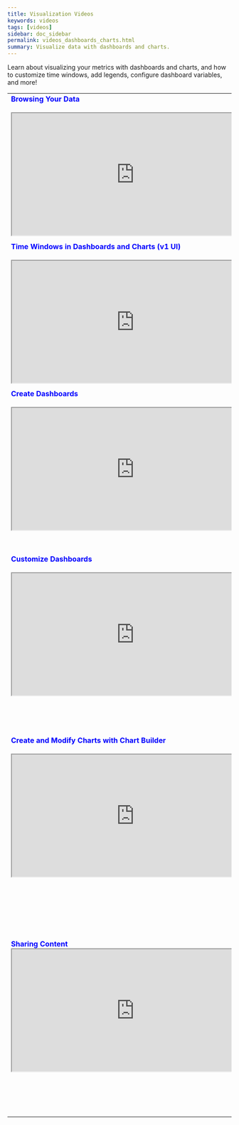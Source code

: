 ```yaml
---
title: Visualization Videos
keywords: videos
tags: [videos]
sidebar: doc_sidebar
permalink: videos_dashboards_charts.html
summary: Visualize data with dashboards and charts.
---
```

Learn about visualizing your metrics with dashboards and charts, and how to customize time windows, add legends, configure dashboard variables, and more!


<table style="width: 100%;">
<tbody>
<tr>
<td><strong><font color="blue">Browsing Your Data</font></strong><br>
<br>
<iframe src="https://bcove.video/3n13ulm" width="550" height="275" allowfullscreen="true" alt="browse metrics from source browser or metrics browser"></iframe>
</td>
<td><br>
<p>90-second video that shows how you can find and examine metrics from the Sources browser and from the Metrics browser. </p>
</td>
</tr>
<tr>
<td><strong><font color="blue">Time Windows in Dashboards and Charts (v1 UI) </font></strong><br>
<br>
<iframe src="https://bcove.video/3sweZ7W" width="550" height="275" allowfullscreen="true" alt="Jason demonstrates time windows "></iframe>
</td>
<td><br>
<p>Watch Jason demonstrate how to select, sync, and reset time windows. This video uses the v1 UI, but the process is fairly similar in the v2 UI.  </p>
</td>
</tr>
<tr>
<td><strong><font color="blue">Create Dashboards</font></strong><br>
<br>
<iframe src="https://bcove.video/2WxBJoe" width="550" height="275" allowfullscreen="true" alt="creating dashboards video"></iframe>
</td>
<td><br><p>Users with Dashboards permissions can create a new dashboard with one or multiple charts from metrics, a chart type, or an integration.  </p> </td>
</tr>
<tr>
<td><strong><font color="blue">Customize Dashboards</font></strong><br>
<br>
<iframe src="https://bcove.video/2Wux6eP" width="550" height="275" allowfullscreen="true" alt="customizing dashboard video"></iframe></td>
<td><br><p>All users can customize their dashboards. Learn how to find a section, filter using variables or filters, set the time for the dashboard, and share the dashboard with others.</p> </td>
</tr>
<tr>
<td><strong><font color="blue">Create and Modify Charts with Chart Builder</font></strong><br>
<br>
<iframe src="https://bcove.video/2Xx9IPz" width="550" height="275" allowfullscreen="true" alt="chart builder video"></iframe>
</td>
<td><br><p>Users with Dashboards permissions can use Chart Builder to select metrics or histograms, apply filters and functions, select a chart type, and customize the chart.  </p> </td>
</tr>
<tr>
<td><strong><font color="blue">Sharing Content</font></strong><br>
<iframe src=" https://bcove.video/3DZazeL" width="550" height="275" allowfullscreen="true" alt="sharing Wavefront content video"></iframe>
</td>
<td><br><p>In this video, you'll learn how to share Wavefront content. For example, search results, dashboards, charts, and so on. You will also learn about what live and non-live displays are and how to share a live display of a dashboard.</p></td>
</tr>
</tbody>
</table>


<!---
<table style="width: 100%;">
<tbody>
<tr>
<td><strong><font color="blue">Dashboards and Charts (v1)</font></strong><br>
<a href="https://vmwarelearningzone.vmware.com/oltpublish/site/openlearn.do?dispatch=previewLesson&id=5a810256-dc7a-11e7-a6ac-0cc47a352510&inner=true&player2=true" target="_blank"><img src="/images/v_dashboards_charts.png" alt="interact dashboards charts"/></a></td>
<td>Now: https://onevmw.sharepoint.com/:v:/r/teams/VLZContentDumpforRPA/Shared%20Documents/General/vlz_Existing%20Courses/Wavefront%20Course%20Content/VLZ-2259%20V02.mp4?csf=1&web=1&e=bilqVL<br>
<p><strong>v1 UI!</strong> Jason does an in-depth walk-through of dashboards and charts in the v1 UI. You see:
<ul><li>How to adjust time windows from the time bar or an individual chart. </li>
<li>How to isolate sources or series to narrow down a problem.</li> <li>How to compare data with data from a week or month ago.</li>
<li>And more!</li></ul> </p>
</td>
</tr>
<tr>
<td><strong><font color="blue">Creating Charts (v1)</font></strong><br>
<a href="https://vmwarelearningzone.vmware.com/oltpublish/site/openlearn.do?dispatch=previewLesson&id=5d02190e-dc7a-11e7-a6ac-0cc47a352510&inner=true&player2=true" target="_blank"><img src="/images/v_charts_creating.png"/></a></td>
<td>Now: https://onevmw.sharepoint.com/:v:/r/teams/VLZContentDumpforRPA/Shared%20Documents/General/vlz_Existing%20Courses/Wavefront%20Course%20Content/VLZ-2269%20V02.mp4?csf=1&web=1&e=uW2twE <br>
<p><strong>v1 UI!</strong> Watch how Jason creates a chart with the <strong>Dashboard > Create chart</strong>, customizes it to include a visual threshold, and saves it to an existing dashboard. Jason then puts the dashboard into edit mode to add a new chart directly, and makes configuration changes (units, name of the chart, etc.). </p>
</td>
</tr>
<tr>
<td><strong><font color="blue">Editing Charts (v1)</font></strong><br>
<a href="https://vmwarelearningzone.vmware.com/oltpublish/site/openlearn.do?dispatch=previewLesson&id=5f759eb3-dc7a-11e7-a6ac-0cc47a352510&inner=true&player2=true" target="_blank"><img src="/images/v_charts_modifying.png" alt="sharing content"/></a></td>
<td>Now: https://onevmw.sharepoint.com/:v:/r/teams/VLZContentDumpforRPA/Shared%20Documents/General/vlz_Existing%20Courses/Wavefront%20Course%20Content/VLZ-2269%20V02.mp4?csf=1&web=1&e=uW2twE<br>
<p><strong>v1 UI!</strong> Jason demonstrates how to customize charts to suit your needs:
<ul><li> Align the axis to more easily see the trend associated with data.</li>
<li>Show or hide obsolete metrics (older than 4 weeks).</li>
<li>Use bucketing and summarization to display exactly what you need.</li>
<li>And more!</li></ul></p>
</td>
</tr>

</tr>
</tbody>
</table>
--->

